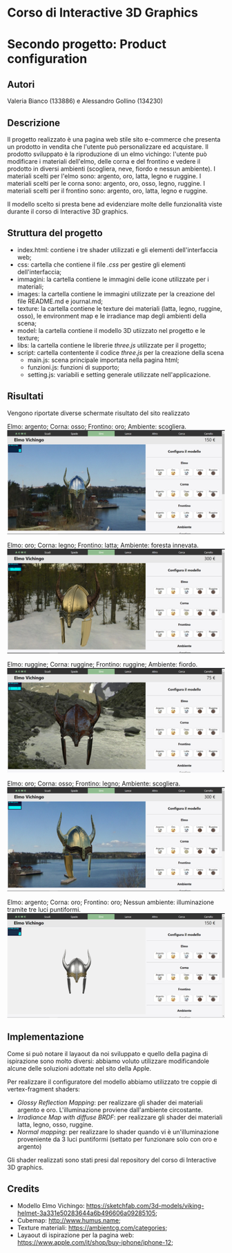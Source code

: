 # Corso di Interactive 3D Graphics
# Secondo progetto: Product configuration

## Autori
Valeria Bianco (133886) e Alessandro Gollino (134230)

## Descrizione

Il progetto realizzato è una pagina web stile sito e-commerce che presenta un prodotto in vendita che l'utente può personalizzare ed acquistare. 
Il prodotto sviluppato è la riproduzione di un elmo vichingo: l'utente può modificare i materiali dell'elmo, delle corna e del frontino e vedere il prodotto in diversi ambienti (scogliera, neve, fiordo e nessun ambiente). 
I materiali scelti per l'elmo sono: argento, oro, latta, legno e ruggine. I materiali scelti per le corna sono: argento, oro, osso, legno, ruggine. I materiali scelti per il frontino sono: argento, oro, latta, legno e ruggine.

Il modello scelto si presta bene ad evidenziare molte delle funzionalità viste durante il corso di Interactive 3D graphics.

## Struttura del progetto
- index.html: contiene i tre shader utilizzati e gli elementi dell'interfaccia web;
- css: cartella che contiene il file *.css* per gestire gli elementi dell'interfaccia;
- immagini: la cartella contiene le immagini delle icone utilizzate per i materiali;
- images: la cartella contiene le immagini utilizzate per la creazione del file README.md e journal.md;
- texture: la cartella contiene le texture dei materiali (latta, legno, ruggine, osso), le environment map e le irradiance map degli ambienti della scena;
- model: la cartella contiene il modello 3D utiizzato nel progetto e le texture;
- libs: la cartella contiene le librerie *three.js* utilizzate per il progetto;
- script: cartella contentente il codice *three.js* per la creazione della scena
	- main.js: scena principale importata nella pagina html;
	- funzioni.js: funzioni di supporto;
	- setting.js: variabili e setting generale utilizzate nell'applicazione.

## Risultati
Vengono riportate diverse schermate risultato del sito realizzato

Elmo: argento; Corna: osso; Frontino: oro; Ambiente: scogliera.
![elmo argento, corna osso, frontino oro, ambiente scogliera](images/Risultato1.png)

Elmo: oro; Corna: legno; Frontino: latta; Ambiente: foresta innevata.
![elmo oro, corna legno, frontino latta, ambiente foresta innevata](images/Risultato2.png)

Elmo: ruggine; Corna: ruggine; Frontino: ruggine; Ambiente: fiordo.
![elmo ruggine, corna ruggine, frontino ruggine, ambiente scogliera](images/Risultato3.png)

Elmo: oro; Corna: osso; Frontino: legno; Ambiente: scogliera.
![elmo oro, corna osso, frontino legno, ambiente scogliera](images/Risultato5.png)

Elmo: argento; Corna: oro; Frontino: oro; Nessun ambiente: illuminazione tramite tre luci puntiformi.
![elmo argento, corna oro, frontino oro, nessun ambiente](images/Risultato4.png)

## Implementazione
Come si può notare il layaout da noi sviluppato e quello della pagina di ispirazione sono molto diversi: abbiamo voluto utilizzare modificandole alcune delle soluzioni adottate nel sito della Apple. 

Per realizzare il configuratore del modello abbiamo utilizzato tre coppie di vertex-fragment shaders:

* *Glossy Reflection Mapping*: per realizzare gli shader dei materiali argento e oro. L'illuminazione proviene dall'ambiente circostante.
* *Irradiance Map with diffuse BRDF*: per realizzare gli shader dei materiali latta, legno, osso, ruggine.
* *Normal mapping*: per realizzare lo shader quando vi è un'illuminazione proveniente da 3 luci puntiformi (settato per funzionare solo con oro e argento)

Gli shader realizzati sono stati presi dal repository del corso di Interactive 3D graphics.

## Credits
- Modello Elmo Vichingo: https://sketchfab.com/3d-models/viking-helmet-3a331e50283644a6b496606a09285105;
- Cubemap: http://www.humus.name;
- Texture materiali: https://ambientcg.com/categories;
- Layaout di ispirazione per la pagina web: https://www.apple.com/it/shop/buy-iphone/iphone-12;
